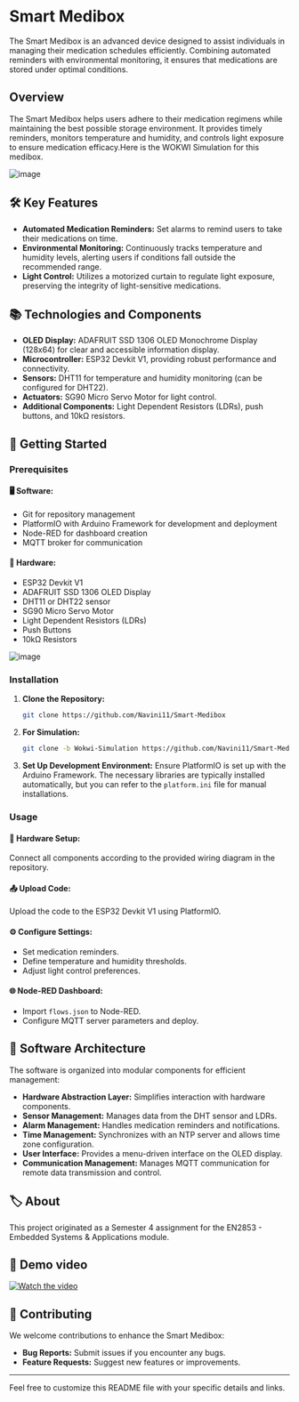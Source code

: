# Smart Medibox

The Smart Medibox is an advanced device designed to assist individuals in managing their medication schedules efficiently. Combining automated reminders with environmental monitoring, it ensures that medications are stored under optimal conditions.

## Overview

The Smart Medibox helps users adhere to their medication regimens while maintaining the best possible storage environment. It provides timely reminders, monitors temperature and humidity, and controls light exposure to ensure medication efficacy.Here is the WOKWI Simulation for this medibox.

![image](https://github.com/user-attachments/assets/db45de31-4978-43d6-9e5d-a644787671c9)

## 🛠️ Key Features

- **Automated Medication Reminders:** Set alarms to remind users to take their medications on time.
- **Environmental Monitoring:** Continuously tracks temperature and humidity levels, alerting users if conditions fall outside the recommended range.
- **Light Control:** Utilizes a motorized curtain to regulate light exposure, preserving the integrity of light-sensitive medications.

## 📚 Technologies and Components

- **OLED Display:** ADAFRUIT SSD 1306 OLED Monochrome Display (128x64) for clear and accessible information display.
- **Microcontroller:** ESP32 Devkit V1, providing robust performance and connectivity.
- **Sensors:** DHT11 for temperature and humidity monitoring (can be configured for DHT22).
- **Actuators:** SG90 Micro Servo Motor for light control.
- **Additional Components:** Light Dependent Resistors (LDRs), push buttons, and 10kΩ resistors.

## 🚀 Getting Started

### Prerequisites

#### 🖥️ Software:
- Git for repository management
- PlatformIO with Arduino Framework for development and deployment
- Node-RED for dashboard creation
- MQTT broker for communication

#### 🔩 Hardware:
- ESP32 Devkit V1
- ADAFRUIT SSD 1306 OLED Display
- DHT11 or DHT22 sensor
- SG90 Micro Servo Motor
- Light Dependent Resistors (LDRs)
- Push Buttons
- 10kΩ Resistors

![image](https://github.com/user-attachments/assets/7f1c5ef1-1b38-4f43-b822-88c9c68d2d82)

### Installation

1. **Clone the Repository:**
    ```bash
    git clone https://github.com/Navini11/Smart-Medibox
    ```
2. **For Simulation:**
    ```bash
    git clone -b Wokwi-Simulation https://github.com/Navini11/Smart-Medibox
    ```

3. **Set Up Development Environment:**
    Ensure PlatformIO is set up with the Arduino Framework. The necessary libraries are typically installed automatically, but you can refer to the `platform.ini` file for manual installations.

### Usage

#### 🔩 Hardware Setup:
Connect all components according to the provided wiring diagram in the repository.

#### 📤 Upload Code:
Upload the code to the ESP32 Devkit V1 using PlatformIO.

#### ⚙️ Configure Settings:
- Set medication reminders.
- Define temperature and humidity thresholds.
- Adjust light control preferences.

#### 🌐 Node-RED Dashboard:
- Import `flows.json` to Node-RED.
- Configure MQTT server parameters and deploy.

  

## 🧩 Software Architecture

The software is organized into modular components for efficient management:

- **Hardware Abstraction Layer:** Simplifies interaction with hardware components.
- **Sensor Management:** Manages data from the DHT sensor and LDRs.
- **Alarm Management:** Handles medication reminders and notifications.
- **Time Management:** Synchronizes with an NTP server and allows time zone configuration.
- **User Interface:** Provides a menu-driven interface on the OLED display.
- **Communication Management:** Manages MQTT communication for remote data transmission and control.

## 🏷️ About

This project originated as a Semester 4 assignment for the EN2853 - Embedded Systems & Applications module.

## 🎥 Demo video

[![Watch the video](https://img.youtube.com/vi/YOUR_VIDEO_ID_HERE/0.jpg)](https://www.youtube.com/watch?v=YOUR_VIDEO_ID_HERE)

## 🤝 Contributing

We welcome contributions to enhance the Smart Medibox:

- **Bug Reports:** Submit issues if you encounter any bugs.
- **Feature Requests:** Suggest new features or improvements.

---

Feel free to customize this README file with your specific details and links.



